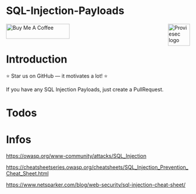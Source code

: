 # SQL-Injection-Payloads

<a href="https://proviesec.org/">
    <img src="https://avatars.githubusercontent.com/u/92156402?s=400&u=7fe0dbb9085a37818ee8c2b061432a9a69cbff42&v=4" alt="Proviesec logo" title="Proviesec" align="right" height="60" />
</a>
<a href="https://www.buymeacoffee.com/proviesec" target="_blank"><img src="https://cdn.buymeacoffee.com/buttons/default-orange.png" alt="Buy Me A Coffee" height="41" width="174"></a>

# Introduction 

:star: Star us on GitHub — it motivates a lot! :star:

If you have any SQL Injection Payloads, just create a PullRequest. 

# Todos

# Infos

https://owasp.org/www-community/attacks/SQL_Injection

https://cheatsheetseries.owasp.org/cheatsheets/SQL_Injection_Prevention_Cheat_Sheet.html

https://www.netsparker.com/blog/web-security/sql-injection-cheat-sheet/
